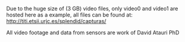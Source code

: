 Due to the huge size of (3 GB) video files, only video0 and video1 are hosted here as a example, 
all files can be found at: http://titi.etsii.urjc.es/splendid/capturas/

All video footage and data from sensors are work of David Atauri PhD